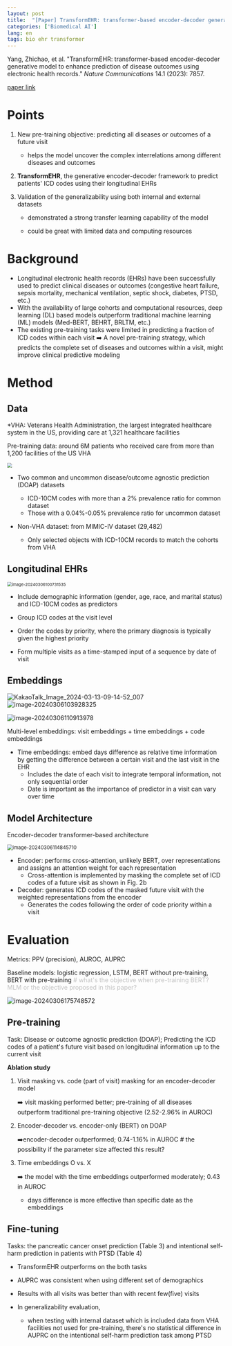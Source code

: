 ```yaml
---
layout: post
title:  "[Paper] TransformEHR: transformer-based encoder-decoder generative model to enhance prediction of disease outcomes using electronic health records (2023)"
categories: ['Biomedical AI']
lang: en
tags: bio ehr transformer
---
```


Yang, Zhichao, et al. "TransformEHR: transformer-based encoder-decoder generative model to enhance prediction of disease outcomes using electronic health records." *Nature Communications* 14.1 (2023): 7857.

[paper link](https://www.nature.com/articles/s41467-023-43715-z)



# Points

1. New pre-training objective: predicting all diseases or outcomes of a future visit

   * helps the model uncover the complex interrelations among different diseases and outcomes

2. **TransformEHR**, the generative encoder-decoder framework to predict patients' ICD codes using their longitudinal EHRs

3. Validation of the generalizability using both internal and external datasets

   * demonstrated a strong transfer learning capability of the model

   * could be great with limited data and computing resources

     

# Background

* Longitudinal electronic health records (EHRs) have been successfully used to predict clinical diseases or outcomes (congestive heart failure, sepsis mortality, mechanical ventilation, septic shock, diabetes, PTSD, etc.)
* With the availability of large cohorts and computational resources, deep learning (DL) based models outperform traditional machine learning (ML) models (Med-BERT, BEHRT, BRLTM, etc.)
* The existing pre-training tasks were limited in predicting a fraction of ICD codes within each visit :arrow_right: A novel pre-training strategy, which predicts the complete set of diseases and outcomes within a visit, might improve clinical predictive modeling 



# Method

## Data

*VHA: Veterans Health Administration, the largest integrated healthcare system in the US, providing care at 1,321 healthcare facilities

Pre-training data: around 6M patients who received care from more than 1,200 facilities of the US VHA 

<img src="https://github.com/alatteaday/alatteaday.github.io/blob/gh-pages/_images/2024-02-15-transformehr/table1.png?raw=true" style="zoom: 67%;" />

* Two common and uncommon disease/outcome agnostic prediction (DOAP) datasets

  * ICD-10CM codes with more than a 2% prevalence ratio for common dataset
  * Those with a 0.04%-0.05% prevalence ratio for uncommon dataset

* Non-VHA dataset: from MIMIC-IV dataset (29,482)

  * Only selected objects with ICD-10CM records to match the cohorts from VHA

    

## Longitudinal EHRs

<img src="https://github.com/alatteaday/alatteaday.github.io/blob/gh-pages/_images/2024-02-15-transformehr/fig1.png?raw=true" alt="image-20240306100731535" style="zoom:67%;" />

* Include demographic information (gender, age, race, and marital status) and ICD-10CM codes as predictors

* Group ICD codes at the visit level

* Order the codes by priority, where the primary diagnosis is typically given the highest priority

* Form multiple visits as a time-stamped input of a sequence by date of visit

  

## Embeddings

![KakaoTalk_Image_2024-03-13-09-14-52_007](file:///Users/jiyun/Documents/Gitlog/alatteaday.github.io/_images/2024-02-15-transformehr/KakaoTalk_Image_2024-03-13-09-14-52_007.png)<img src="https://github.com/alatteaday/alatteaday.github.io/blob/gh-pages/_images/2024-02-15-transformehr/fig2.png?raw=true" alt="image-20240306103928325"  />

![image-20240306110913978](https://github.com/alatteaday/alatteaday.github.io/blob/gh-pages/_images/2024-02-15-transformehr/code_embeds1.png?raw=true)

Multi-level embeddings: visit embeddings + time embeddings + code embeddings

* Time embeddings: embed days difference as relative time information by getting the difference between a certain visit and the last visit in the EHR
  * Includes the date of each visit to integrate temporal information, not only sequential order
  * Date is important as the importance of predictor in a visit can vary over time




## Model Architecture

Encoder-decoder transformer-based architecture

<img src="https://github.com/alatteaday/alatteaday.github.io/blob/gh-pages/_images/2024-02-15-transformehr/fig3.png?raw=true" alt="image-20240306114845710" style="zoom:80%;" />

* Encoder: performs cross-attention, unlikely BERT, over representations and assigns an attention weight for each representation
  * Cross-attention is implemented by masking the complete set of ICD codes of a future visit as shown in Fig. 2b
* Decoder: generates ICD codes of the masked future visit with the weighted representations from the encoder
  * Generates the codes following the order of code priority within a visit



# Evaluation

Metrics: PPV (precision), AUROC, AUPRC

Baseline models: logistic regression, LSTM, BERT without pre-training, BERT with pre-training    <span style= "color:silver;"> # what's the objective when pre-training BERT? MLM or the objective proposed in this paper? </span>

![image-20240306175748572](https://github.com/alatteaday/alatteaday.github.io/blob/gh-pages/_images/2024-02-15-transformehr/table2_3_4.png?raw=true)

## Pre-training

Task: Disease or outcome agnostic prediction (DOAP); Predicting the ICD codes of a patient's future visit based on longitudinal information up to the current visit

**Ablation study**

1. Visit masking vs. code (part of visit) masking for an encoder-decoder model

   :arrow_right: visit masking performed better; pre-training of all diseases outperform traditional pre-training objective (2.52-2.96% in AUROC)

2. Encoder-decoder vs. encoder-only (BERT) on DOAP	

   :arrow_right: ​encoder-decoder outperformed; 0.74-1.16% in AUROC      # the possibility if the parameter size affected this result? 

3. Time embeddings O vs. X

   :arrow_right: the model with the time embeddings outperformed moderately; 0.43 in AUROC	

   	* days difference is more effective than specific date as the embeddings 



## Fine-tuning

Tasks: the pancreatic cancer onset prediction (Table 3) and intentional self-harm prediction in patients with PTSD (Table 4) 

* TransformEHR outperforms on the both tasks
* AUPRC was consistent when using different set of demographics

* Results with all visits was better than with recent few(five) visits
* In generalizability evaluation, 
  * when testing with internal dataset which is included data from VHA facilities not used for pre-training, there's no statistical difference in AUPRC on the intentional self-harm prediction task among PTSD
